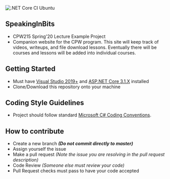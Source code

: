 ![.NET Core CI Ubuntu](https://github.com/arcum-omni/SpeakingInBits/workflows/.NET%20Core%20CI%20Ubuntu/badge.svg)

## SpeakingInBits
- CPW215 Spring'20 Lecture Example Project
- Companion website for the CPW program.  This site will keep track of videos, writeups, and file download lessons.  Eventually there will be courses and lessons will be added into individual courses.

## Getting Started
- Must have [Visual Studio 2019+](https://visualstudio.microsoft.com/) 
and [ASP.NET Core 3.1.X](https://dotnet.microsoft.com/download/dotnet-core/3.1) installed
- Clone/Download this repository onto your machine

## Coding Style Guidelines
- Project should follow standard [Microsoft C# Coding Conventions](https://docs.microsoft.com/en-us/dotnet/csharp/programming-guide/inside-a-program/coding-conventions).

## How to contribute 
- Create a new branch *__(Do not commit directly to master)__*
- Assign yourself the issue
- Make a pull request *(Note the issue you are resolving in the pull request description)*
- Code Review *(Someone else must review your code)*
- Pull Request checks must pass to have your code accepted